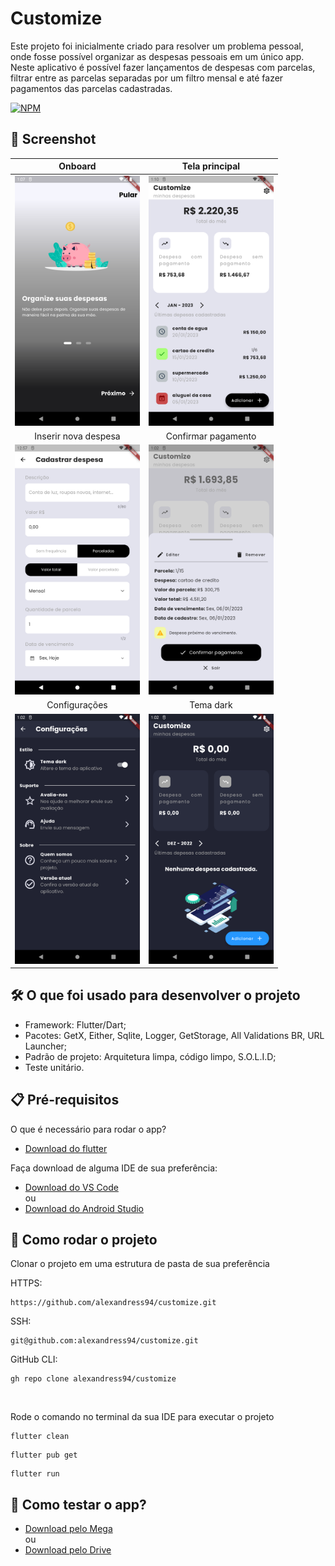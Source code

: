 # Customize

Este projeto foi inicialmente criado para resolver um problema pessoal, onde fosse possível organizar
as despesas pessoais em um único app. Neste aplicativo é possível fazer lançamentos de despesas com parcelas,
filtrar entre as parcelas separadas por um filtro mensal e até fazer pagamentos das parcelas cadastradas.

[![NPM](https://img.shields.io/npm/l/react)](https://github.com/alexandress94/customize/blob/master/LICENCE) 

## 📄 Screenshot


Onboard                    |  Tela principal 
:-------------------------:|:-------------------------:
<img src="https://github.com/alexandress94/customize/blob/master/assets/screenshot/1.png" width="200" height="400">  |  <img src="https://github.com/alexandress94/customize/blob/master/assets/screenshot/3.png" width="200" height="400">
Inserir nova despesa            | Confirmar pagamento 
<img src="https://github.com/alexandress94/customize/blob/master/assets/screenshot/4.png" width="200" height="400">  |  <img src="https://github.com/alexandress94/customize/blob/master/assets/screenshot/5.png" width="200" height="400">
Configurações             |  Tema dark
<img src="https://github.com/alexandress94/customize/blob/master/assets/screenshot/6.png" width="200" height="400">  |  <img src="https://github.com/alexandress94/customize/blob/master/assets/screenshot/7.png" width="200" height="400">


## 🛠️ O que foi usado para desenvolver o projeto

- Framework: Flutter/Dart;
- Pacotes: GetX, Either, Sqlite, Logger, GetStorage, All Validations BR, URL Launcher;
- Padrão de projeto: Arquitetura limpa, código limpo, S.O.L.I.D;
- Teste unitário.

## 📋 Pré-requisitos

O que é necessário para rodar o app?

- <a href="https://docs.flutter.dev/get-started/install" target="_blank">Download do flutter</a>

Faça download de alguma IDE de sua preferência:

- <a href="https://code.visualstudio.com/?wt.mc_id=vscom_downloads" target="_blank">Download do VS Code</a>
<br> ou 
- <a href="https://developer.android.com/studio" target="_blank">Download do Android Studio</a>


## 🔧 Como rodar o projeto

Clonar o projeto em uma estrutura de pasta de sua preferência

HTTPS:

```
https://github.com/alexandress94/customize.git
```

SSH:

```
git@github.com:alexandress94/customize.git
```

GitHub CLI:

```
gh repo clone alexandress94/customize
```

<br>

Rode o comando no terminal da sua IDE para executar o projeto

```
flutter clean
```

```
flutter pub get
```

```
flutter run
```

## 🎁 Como testar o app?

- <a href="https://mega.nz/file/tPglHKTL#D_e6wM-FyT84ApEx4k3x8H6LWK3QAYTmOrMU255SQYg" target="_blank">Download pelo Mega</a>
<br> ou 
- <a href="https://drive.google.com/file/d/1QBQt3GDt7cMfjQMtqKRwa4eFMoeUjYDl/view?usp=share_link" target="_blank">Download pelo Drive</a>

